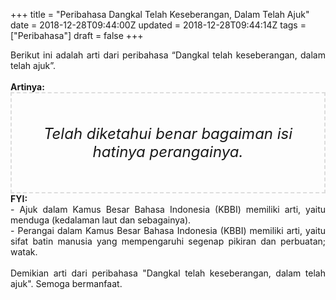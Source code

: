+++
title = "Peribahasa Dangkal Telah Keseberangan, Dalam Telah Ajuk"
date = 2018-12-28T09:44:00Z
updated = 2018-12-28T09:44:14Z
tags = ["Peribahasa"]
draft = false
+++

<div dir="ltr" style="text-align: left;" trbidi="on"><div style="text-align: justify;">Berikut ini adalah arti dari peribahasa “Dangkal telah keseberangan, dalam telah ajuk”.</div><br /><div style="text-align: justify;"><b>Artinya:</b></div><div style="border: 2px dashed #ddd; font-size: 24px; height: auto; margin: 0 auto; padding: 50px; text-align: center; width: auto;"><i>Telah diketahui benar bagaiman isi hatinya perangainya.</i></div><div style="text-align: justify;"><b>FYI:</b><br />- Ajuk dalam Kamus Besar Bahasa Indonesia (KBBI) memiliki arti, yaitu menduga (kedalaman laut dan sebagainya).<br />- Perangai dalam Kamus Besar Bahasa Indonesia (KBBI) memiliki arti, yaitu sifat batin manusia yang mempengaruhi segenap pikiran dan perbuatan; watak.</div><br /><div style="text-align: justify;">Demikian arti dari peribahasa "Dangkal telah keseberangan, dalam telah ajuk". Semoga bermanfaat. </div></div>
